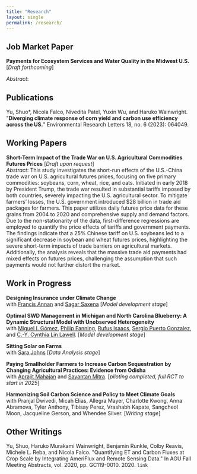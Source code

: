 ```yaml
---
title: "Research"
layout: single
permalink: /research/
---
```


## Job Market Paper

**Payments for Ecosystem Services and Water Quality in the Midwest U.S.** \[_Draft forthcoming_\]

_Abstract_: 

## Publications

Yu, Shuo*, Nicola Falco, Nivedita Patel, Yuxin Wu, and Haruko Wainwright. "**Diverging climate response of corn yield and carbon use efficiency across the US.**" Environmental Research Letters 18, no. 6 (2023): 064049.

## Working Papers

**Short-Term Impact of the Trade War on U.S. Agricultural Commodities Futures Prices** \[_Draft upon request_\]  
_Abstract_: This study investigates the short-run effects of the U.S.-China trade war on U.S. agricultural futures
prices, focusing on five primary commodities: soybeans, corn, wheat, rice, and oats. Initiated in early 2018 by
President Trump, the trade war resulted in substantial tariffs imposed by both countries, severely impacting
the U.S. agricultural sector. To mitigate farmers’ losses, the U.S. government introduced $28 billion in trade
aid packages for farmers. This paper utilizes daily futures price data for these grains from 2004 to 2020 and
comprehensive supply and demand factors. Due to the non-stationarity of the data, first-difference regressions
are employed to quantify the price effects of tariffs and government payments. The findings indicate that
a 25% Chinese tariff on U.S. soybeans led to a significant decrease in soybean and wheat futures prices,
highlighting the severe short-term impacts of trade barriers on agricultural markets. Additionally, the analysis
reveals that the massive trade aid payments had mixed effects on futures prices, challenging the assumption
that such payments would not further distort the market.

## Work in Progress

**Designing Insurance under Climate Change**  
with [Francis Annan](https://sites.google.com/site/fannan2316/) and [Sagar Saxena](https://www.sagarsxn.com/) \[_Model development stage_\]

**Optimal SWD Management in Michigan and North Carolina Blueberry: A Dynamic Structural Model with Unobserved Heterogeneity**  
with [Miguel I. Gómez](http://gomez.dyson.cornell.edu/), [Philip Fanning](https://sbe.umaine.edu/philip-fanning/), [Rufus Isaacs](https://www.canr.msu.edu/people/rufus_isaacs), [Sergio Puerto Gonzalez](https://www.sergiopuerto.com/), and [C.-Y. Cynthia Lin Lawell](https://clinlawell.dyson.cornell.edu/). \[_Model development stage_\]

**Sitting Solar on Farms**  
with [Sara Johns](https://are.berkeley.edu/user/13859) \[_Data Analysis stage_\]

**Paying Smallholder Farmers to Increase Carbon Sequestration by Changing Agricultural Practices: Evidence from Odisha**  
with [Aprajit Mahajan](https://are.berkeley.edu/~aprajit/) and [Sayantan Mitra](https://sites.google.com/view/sunnymitra/). \[_piloting completed, full RCT to start in 2025_\]

**Harmonizing Soil Carbon Science and Policy to Meet Climate Goals**  
with Pranjal Dwivedi, Micah Elias, Allegra Mayer, Charlotte Kwong, Anna Abramova, Tyler Anthony, Tibisay Perez, Vrashabh Kapate, Sangcheol Moon, Jacqueline Gerson, and Whendee Silver. \[_Writing stage_\]

## Other Writings

Yu, Shuo, Haruko Murakami Wainwright, Benjamin Runkle, Colby Reavis, Michele L. Reba, and Nicola Falco. "Quantifying ET and Carbon Fluxes at Crop Scale by Integrating AmeriFlux and Remote Sensing Data." In AGU Fall Meeting Abstracts, vol. 2020, pp. GC119-0010. 2020. `link`
